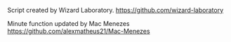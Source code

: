 Script created by Wizard Laboratory. 
https://github.com/wizard-laboratory

Minute function updated by Mac Menezes
https://github.com/alexmatheus21/Mac-Menezes